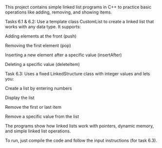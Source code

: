 This project contains simple linked list programs in C++ to practice basic operations like adding, removing, and showing items.

Tasks 6.1 & 6.2: Use a template class CustomList to create a linked list that works with any data type. It supports:

Adding elements at the front (push)

Removing the first element (pop)

Inserting a new element after a specific value (insertAfter)

Deleting a specific value (deleteItem)

Task 6.3: Uses a fixed LinkedStructure class with integer values and lets you:

Create a list by entering numbers

Display the list

Remove the first or last item

Remove a specific value from the list

The programs show how linked lists work with pointers, dynamic memory, and simple linked list operations.

To run, just compile the code and follow the input instructions (for task 6.3).

